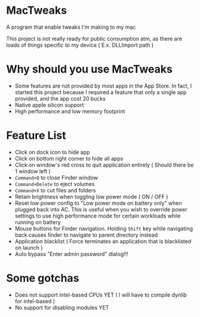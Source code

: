 # MacTweaks
A program that enable tweaks I'm making to my mac

This project is not really ready for public consumption atm, as there are loads of things specific to my device ( E.x. DLLImport path )

# Why should you use MacTweaks
- Some features are not provided by most apps in the App Store. In fact, I started this project because I required a feature that only a single app provided, and the app cost 20 bucks
- Native apple silicon support
- High performance and low memory footprint

# Feature List
- Click on dock icon to hide app
- Click on bottom right corner to hide all apps
- Click on window's red cross to quit application entirely ( Should there be 1 window left )
- `Command+Q` to close Finder window
- `Command+Delete` to eject volumes
- `Command+X` to cut files and folders
- Retain brightness when toggling low power mode ( ON / OFF )
- Reset low power config to "Low power mode on battery only" when plugged back into AC. This is useful when you wish to override power settings to use high performance mode for certain workloads while running on battery
- Mouse buttons for Finder navigation. Holding `Shift` key while navigating back causes finder to navigate to parent directory instead
- Application blacklist ( Force terminates an application that is blacklisted on launch )
- Auto bypass "Enter admin password" dialog!!!

# Some gotchas
- Does not support intel-based CPUs YET ( I will have to compile dynlib for intel-based )
- No support for disabling modules YET

